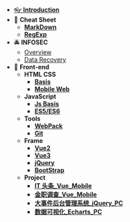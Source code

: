 - [👓 **Introduction**](./README.md)
- 📝 **Cheat Sheet**
  - [**MarkDown**](./CheatSheet/MarkDown/MarkDown.md)
  - [**RegExp**](./CheatSheet/RegExp/RegExp.md)
- 🚔 **INFOSEC**
  - [Overview](./INFOSEC/信息安全概论.md)
  - [Data Recovery](./INFOSEC/底层数据恢复.md)
- 🚀 **Front-end**
  - **HTML CSS**
    - [**Basis**](./Front-end/html%20css/HtmlCss.md)
    - [**Mobile Web**](./Front-end/html%20css/移动web.md)
  - **JavaScript**
    - [**Js Basis**](./Front-end/JavaScript/JavaScript.md)
    - [**ES5/ES6**](./Front-end/JavaScript/ES5_6.md)
  - **Tools**
    - [**WebPack**](./Front-end/Tools/webpack/webpack.md)
    - [**Git**](./Front-end/Tools/Git/git.md)
  - **Frame**
    - [**Vue2**](./Front-end/Frame/Vue/vue2.md)
    - [**Vue3**](./Front-end/Frame/Vue/vue3.md)
    - [**jQuery**](./Front-end/Frame/jQuery/jQuery.md)
    - [**BootStrap**](./Front-end/Frame/Bootstrap3/BootStrap.md)
  - **Project**
    - [**IT 头条\_Vue_Mobile**](./Front-end/Project/IT头条/笔记/IT头条.md)
    - [**金职调查\_Vue_Mobile**](./Front-end/Project/金职调查/笔记/金职调查.md)
    - [**大事件后台管理系统\_jQuery_PC**](./Front-end/Project/大事件后台管理系统/笔记/大事件后台管理系统.md)
    - [**数据可视化\_Echarts_PC**](./Front-end/Project/数据可视化/笔记/数据可视化.md)
